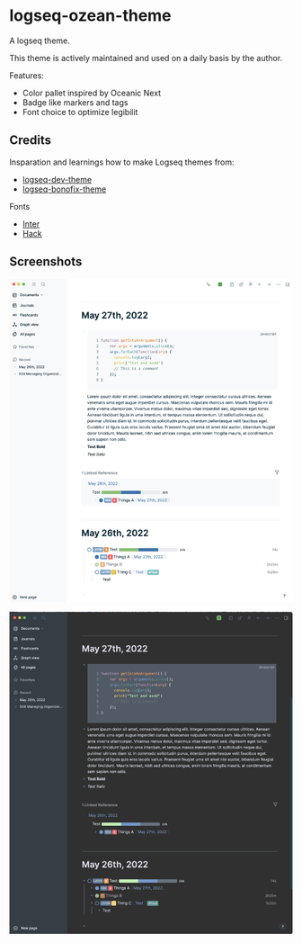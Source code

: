 # logseq-ozean-theme

A logseq theme.

This theme is actively maintained and used on a daily basis by the author.

Features:

- Color pallet inspired by Oceanic Next
- Badge like markers and tags
- Font choice to optimize legibilit


## Credits

Insparation and learnings how to make Logseq themes from:

- [logseq-dev-theme](https://github.com/pengx17/logseq-dev-theme)
- [logseq-bonofix-theme](https://github.com/Sansui233/logseq-bonofix-theme)

Fonts

- [Inter](https://fonts.google.com/specimen/Inter)
- [Hack](https://github.com/source-foundry/Hack)


## Screenshots

![](./light.png)

![](./dark.png)


